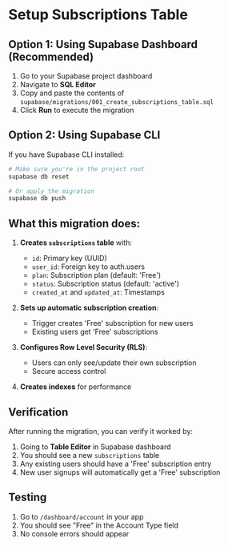# Setup Subscriptions Table

## Option 1: Using Supabase Dashboard (Recommended)

1. Go to your Supabase project dashboard
2. Navigate to **SQL Editor**
3. Copy and paste the contents of `supabase/migrations/001_create_subscriptions_table.sql`
4. Click **Run** to execute the migration

## Option 2: Using Supabase CLI

If you have Supabase CLI installed:

```bash
# Make sure you're in the project root
supabase db reset

# Or apply the migration
supabase db push
```

## What this migration does:

1. **Creates `subscriptions` table** with:
   - `id`: Primary key (UUID)
   - `user_id`: Foreign key to auth.users
   - `plan`: Subscription plan (default: 'Free')
   - `status`: Subscription status (default: 'active')
   - `created_at` and `updated_at`: Timestamps

2. **Sets up automatic subscription creation**:
   - Trigger creates 'Free' subscription for new users
   - Existing users get 'Free' subscriptions

3. **Configures Row Level Security (RLS)**:
   - Users can only see/update their own subscription
   - Secure access control

4. **Creates indexes** for performance

## Verification

After running the migration, you can verify it worked by:

1. Going to **Table Editor** in Supabase dashboard
2. You should see a new `subscriptions` table
3. Any existing users should have a 'Free' subscription entry
4. New user signups will automatically get a 'Free' subscription

## Testing

1. Go to `/dashboard/account` in your app
2. You should see "Free" in the Account Type field
3. No console errors should appear
